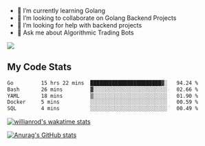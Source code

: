 
- 🌱 I’m currently learning Golang
- 👯 I’m looking to collaborate on Golang Backend Projects
- 🤔 I’m looking for help with backend projects
- 💬 Ask me about Algorithmic Trading Bots

![](https://github-profile-trophy.vercel.app/?username=kevinbarrero)

## My Code Stats

<!--START_SECTION:waka-->

```txt
Go         15 hrs 22 mins  ███████████████████████▓░   94.24 %
Bash       26 mins         ▓░░░░░░░░░░░░░░░░░░░░░░░░   02.66 %
YAML       18 mins         ▒░░░░░░░░░░░░░░░░░░░░░░░░   01.90 %
Docker     5 mins          ░░░░░░░░░░░░░░░░░░░░░░░░░   00.59 %
SQL        4 mins          ░░░░░░░░░░░░░░░░░░░░░░░░░   00.49 %
```

<!--END_SECTION:waka-->

[![willianrod's wakatime stats](https://github-readme-stats.vercel.app/api/wakatime?username=holdandup&layout=compact&theme=react&custom_title=Wakatime%20All%20Time%20Stats&langs_count=8)](https://github.com/anuraghazra/github-readme-stats)

[![Anurag's GitHub stats](https://github-readme-stats.vercel.app/api?username=Kevinbarrero)](https://github.com/anuraghazra/github-readme-stats)




